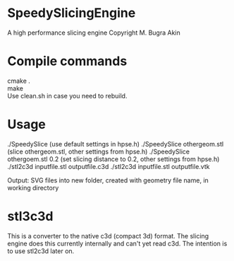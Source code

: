 # SpeedySlicingEngine
A high performance slicing engine
Copyright M. Bugra Akin

# Compile commands
cmake . \
make \
Use clean.sh in case you need to rebuild. 

# Usage
./SpeedySlice (use default settings in hpse.h)
./SpeedySlice othergeom.stl (slice othergeom.stl, other settings from hpse.h)
./SpeedySlice othergoem.stl 0.2 (set slicing distance to 0.2, other settings from hpse.h)
./stl2c3d inputfile.stl outputfile.c3d
./stl2c3d inputfile.stl outputfile.vtk

Output: SVG files into new folder, created with geometry file name, in working directory

# stl3c3d	
This is a converter to the native c3d (compact 3d) format. 
The slicing engine does this currently internally and can't yet read c3d. 
The intention is to use stl2c3d later on.
